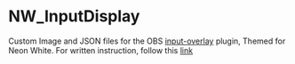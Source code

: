# NW_InputDisplay
Custom Image and JSON files for the OBS [input-overlay](https://github.com/univrsal/input-overlay) plugin, Themed for Neon White.
For written instruction, follow this [link](https://github.com/univrsal/input-overlay/wiki/Usage)
